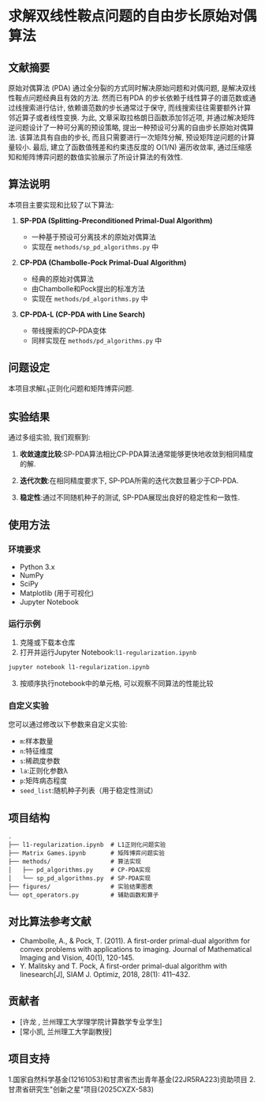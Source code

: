# 求解双线性鞍点问题的自由步长原始对偶算法

## 文献摘要

原始对偶算法 (PDA) 通过全分裂的方式同时解决原始问题和对偶问题, 是解决双线性鞍点问题经典且有效的方法. 然而已有PDA 的步长依赖于线性算子的谱范数或通过线搜索进行估计, 依赖谱范数的步长通常过于保守, 而线搜索往往需要额外计算邻近算子或者线性变换. 为此, 文章采取拉格朗日函数添加邻近项, 并通过解决矩阵逆问题设计了一种可分离的预设策略, 提出一种预设可分离的自由步长原始对偶算法. 该算法具有自由的步长, 而且只需要进行一次矩阵分解, 预设矩阵逆问题的计算量较小. 最后, 建立了函数值残差和约束违反度的 O(1/N) 遍历收敛率, 通过压缩感知和矩阵博弈问题的数值实验展示了所设计算法的有效性.

## 算法说明

本项目主要实现和比较了以下算法:

1. **SP-PDA (Splitting-Preconditioned Primal-Dual Algorithm)**
   - 一种基于预设可分离技术的原始对偶算法
   - 实现在 `methods/sp_pd_algorithms.py` 中

2. **CP-PDA (Chambolle-Pock Primal-Dual Algorithm)**
   - 经典的原始对偶算法
   - 由Chambolle和Pock提出的标准方法
   - 实现在 `methods/pd_algorithms.py` 中

3. **CP-PDA-L (CP-PDA with Line Search)**
   - 带线搜索的CP-PDA变体
   - 同样实现在 `methods/pd_algorithms.py` 中

## 问题设定

本项目求解$L_1$正则化问题和矩阵博弈问题.

## 实验结果

通过多组实验, 我们观察到:

1. **收敛速度比较**:SP-PDA算法相比CP-PDA算法通常能够更快地收敛到相同精度的解.

2. **迭代次数**:在相同精度要求下, SP-PDA所需的迭代次数显著少于CP-PDA.

3. **稳定性**:通过不同随机种子的测试, SP-PDA展现出良好的稳定性和一致性.

## 使用方法

### 环境要求

- Python 3.x
- NumPy
- SciPy
- Matplotlib (用于可视化)
- Jupyter Notebook

### 运行示例

1. 克隆或下载本仓库
2. 打开并运行Jupyter Notebook:`l1-regularization.ipynb`

```bash
jupyter notebook l1-regularization.ipynb
```

3. 按顺序执行notebook中的单元格, 可以观察不同算法的性能比较

### 自定义实验

您可以通过修改以下参数来自定义实验:

- `m`:样本数量
- `n`:特征维度
- `s`:稀疏度参数
- `la`:正则化参数λ
- `p`:矩阵病态程度
- `seed_list`:随机种子列表（用于稳定性测试）

## 项目结构

```
.
├── l1-regularization.ipynb  # L1正则化问题实验
├── Matrix Games.ipynb       # 矩阵博弈问题实验
├── methods/                 # 算法实现
│   ├── pd_algorithms.py     # CP-PDA实现
│   └── sp_pd_algorithms.py  # SP-PDA实现
├── figures/                 # 实验结果图表
└── opt_operators.py         # 辅助函数和算子
```

## 对比算法参考文献

- Chambolle, A., & Pock, T. (2011). A first-order primal-dual algorithm for convex problems with applications to imaging. Journal of Mathematical Imaging and Vision, 40(1), 120-145.
- Y. Malitsky and T. Pock, A first-order primal-dual algorithm with linesearch[J], SIAM J. Optimiz, 2018, 28(1): 411–432.

## 贡献者

- [许龙  , 兰州理工大学理学院计算数学专业学生]
- [常小凯, 兰州理工大学副教授]

## 项目支持
1.国家自然科学基金(12161053)和甘肃省杰出青年基金(22JR5RA223)资助项目
2.甘肃省研究生"创新之星"项目(2025CXZX-583)

